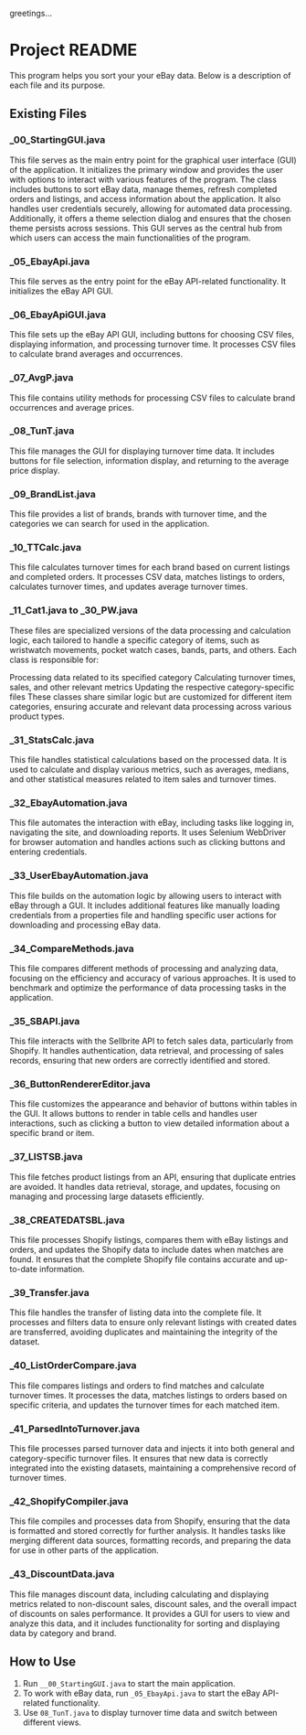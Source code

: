 greetings...


# Project README

This program helps you sort your  your eBay data. Below is a description of each file and its purpose.

## Existing Files



### _00_StartingGUI.java
This file serves as the main entry point for the graphical user interface (GUI) of the application. It initializes the primary window and provides the user with options to interact with various features of the program. The class includes buttons to sort eBay data, manage themes, refresh completed orders and listings, and access information about the application. It also handles user credentials securely, allowing for automated data processing. Additionally, it offers a theme selection dialog and ensures that the chosen theme persists across sessions. This GUI serves as the central hub from which users can access the main functionalities of the program.

### _05_EbayApi.java
This file serves as the entry point for the eBay API-related functionality. It initializes the eBay API GUI.

### _06_EbayApiGUI.java
This file sets up the eBay API GUI, including buttons for choosing CSV files, displaying information, and processing turnover time. It processes CSV files to calculate brand averages and occurrences.

### _07_AvgP.java
This file contains utility methods for processing CSV files to calculate brand occurrences and average prices.

### _08_TunT.java
This file manages the GUI for displaying turnover time data. It includes buttons for file selection, information display, and returning to the average price display.

### _09_BrandList.java
This file provides a list of brands, brands with turnover time, and the categories we can search for used in the application.


### _10_TTCalc.java
This file calculates turnover times for each brand based on current listings and completed orders. It processes CSV data, matches listings to orders, calculates turnover times, and updates average turnover times.

### _11_Cat1.java to _30_PW.java
These files are specialized versions of the data processing and calculation logic, each tailored to handle a specific category of items, such as wristwatch movements, pocket watch cases, bands, parts, and others. Each class is responsible for:

Processing data related to its specified category
Calculating turnover times, sales, and other relevant metrics
Updating the respective category-specific files
These classes share similar logic but are customized for different item categories, ensuring accurate and relevant data processing across various product types.

### _31_StatsCalc.java
This file handles statistical calculations based on the processed data. It is used to calculate and display various metrics, such as averages, medians, and other statistical measures related to item sales and turnover times.

### _32_EbayAutomation.java
This file automates the interaction with eBay, including tasks like logging in, navigating the site, and downloading reports. It uses Selenium WebDriver for browser automation and handles actions such as clicking buttons and entering credentials.

### _33_UserEbayAutomation.java
This file builds on the automation logic by allowing users to interact with eBay through a GUI. It includes additional features like manually loading credentials from a properties file and handling specific user actions for downloading and processing eBay data.

### _34_CompareMethods.java
This file compares different methods of processing and analyzing data, focusing on the efficiency and accuracy of various approaches. It is used to benchmark and optimize the performance of data processing tasks in the application.

### _35_SBAPI.java
This file interacts with the Sellbrite API to fetch sales data, particularly from Shopify. It handles authentication, data retrieval, and processing of sales records, ensuring that new orders are correctly identified and stored.

### _36_ButtonRendererEditor.java
This file customizes the appearance and behavior of buttons within tables in the GUI. It allows buttons to render in table cells and handles user interactions, such as clicking a button to view detailed information about a specific brand or item.

### _37_LISTSB.java
This file fetches product listings from an API, ensuring that duplicate entries are avoided. It handles data retrieval, storage, and updates, focusing on managing and processing large datasets efficiently.

### _38_CREATEDATSBL.java
This file processes Shopify listings, compares them with eBay listings and orders, and updates the Shopify data to include dates when matches are found. It ensures that the complete Shopify file contains accurate and up-to-date information.

### _39_Transfer.java
This file handles the transfer of listing data into the complete file. It processes and filters data to ensure only relevant listings with created dates are transferred, avoiding duplicates and maintaining the integrity of the dataset.

### _40_ListOrderCompare.java
This file compares listings and orders to find matches and calculate turnover times. It processes the data, matches listings to orders based on specific criteria, and updates the turnover times for each matched item.

### _41_ParsedIntoTurnover.java
This file processes parsed turnover data and injects it into both general and category-specific turnover files. It ensures that new data is correctly integrated into the existing datasets, maintaining a comprehensive record of turnover times.

### _42_ShopifyCompiler.java
This file compiles and processes data from Shopify, ensuring that the data is formatted and stored correctly for further analysis. It handles tasks like merging different data sources, formatting records, and preparing the data for use in other parts of the application.

### _43_DiscountData.java
This file manages discount data, including calculating and displaying metrics related to non-discount sales, discount sales, and the overall impact of discounts on sales performance. It provides a GUI for users to view and analyze this data, and it includes functionality for sorting and displaying data by category and brand.



## How to Use

1. Run `__00_StartingGUI.java` to start the main application.
3. To work with eBay data, run `_05_EbayApi.java` to start the eBay API-related functionality.
4. Use `08_TunT.java` to display turnover time data and switch between different views.

